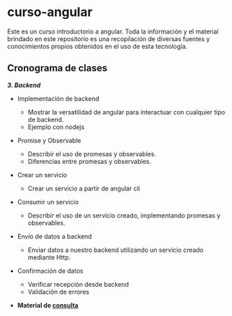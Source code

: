 # curso-angular
Este es un curso introductorio a angular. Toda la información y el material brindado en este repositorio es una recopilación de diversas fuentes y conocimientos propios obtenidos en el uso de esta tecnología.

## Cronograma de clases
**_3. Backend_**
   - Implementación de backend
     - Mostrar la versatilidad de angular para interactuar con cualquier tipo de backend.
     - Ejemplo con nodejs
   - Promise y Observable
     - Describir el uso de promesas y observables.
     - Diferencias entre promesas y observables.
   - Crear un servicio
     - Crear un servicio a partir de angular cli
   - Consumir un servicio
     - Describir el uso de un servicio creado, implementando promesas y observables.
   - Envío de datos a backend
     - Enviar datos a nuestro backend utilizando un servicio creado mediante Http.
   - Confirmación de datos
     - Verificar recepción desde backend
     - Validación de errores
   
   - **Material de [consulta](https://docs.google.com/document/d/1FUF064_YnqOV1R_MIzYjGDsaX-nV0oGFKZ7mmUSTHPE/edit?usp=sharing)**
